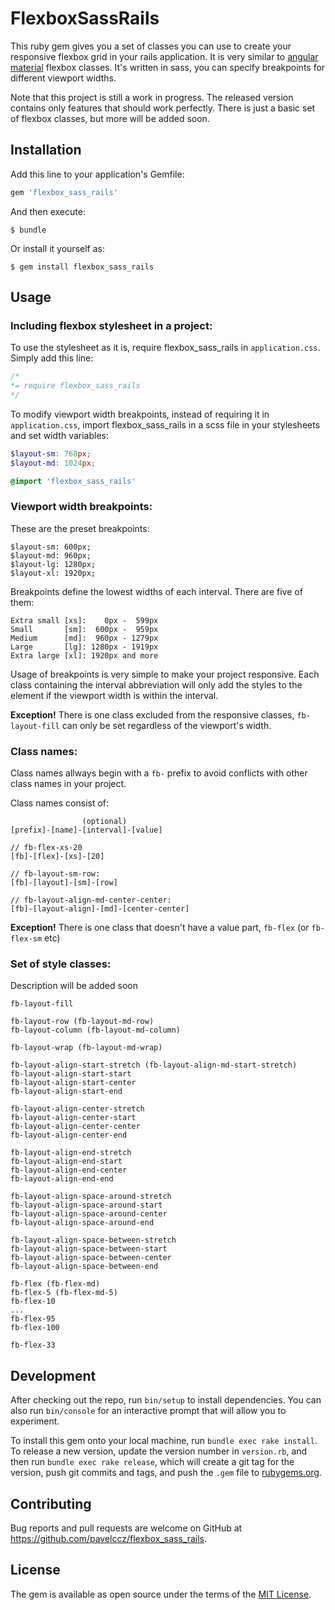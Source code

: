 # FlexboxSassRails

This ruby gem gives you a set of classes you can use to create your responsive flexbox grid in your rails application. It is very similar to [angular material](https://material.angularjs.org) flexbox classes. It's written in sass, you can specify breakpoints for different viewport widths.

Note that this project is still a work in progress. The released version contains only features that should work perfectly. There is just a basic set of flexbox classes, but more will be added soon.

## Installation

Add this line to your application's Gemfile:

```ruby
gem 'flexbox_sass_rails'
```

And then execute:

    $ bundle

Or install it yourself as:

    $ gem install flexbox_sass_rails

## Usage

### Including flexbox stylesheet in a project:

To use the stylesheet as it is, require flexbox_sass_rails in `application.css`. Simply add this line:

``` css
/*
*= require flexbox_sass_rails
*/
```

To modify viewport width breakpoints, instead of requiring it in `application.css`, import flexbox_sass_rails in a scss file in your stylesheets and set width variables:

``` scss
$layout-sm: 768px;
$layout-md: 1024px;

@import 'flexbox_sass_rails'
```

### Viewport width breakpoints:

These are the preset breakpoints:

```
$layout-sm: 600px;
$layout-md: 960px;
$layout-lg: 1280px;
$layout-xl: 1920px;
```

Breakpoints define the lowest widths of each interval. There are five of them:

```
Extra small [xs]:    0px -  599px
Small       [sm]:  600px -  959px
Medium      [md]:  960px - 1279px
Large       [lg]: 1280px - 1919px
Extra large [xl]: 1920px and more
```

Usage of breakpoints is very simple to make your project responsive. Each class containing the interval abbreviation will only add the styles to the element if the viewport width is within the interval.

**Exception!** There is one class excluded from the responsive classes, `fb-layout-fill` can only be set regardless of the viewport's width.

### Class names:

Class names allways begin with a `fb-` prefix to avoid conflicts with other class names in your project.

Class names consist of:

```
                (optional)
[prefix]-[name]-[interval]-[value]

// fb-flex-xs-20
[fb]-[flex]-[xs]-[20]

// fb-layout-sm-row:
[fb]-[layout]-[sm]-[row]

// fb-layout-align-md-center-center:
[fb]-[layout-align]-[md]-[center-center]
```

**Exception!** There is one class that doesn't have a value part, `fb-flex` (or `fb-flex-sm` etc)

### Set of style classes:

Description will be added soon

```
fb-layout-fill

fb-layout-row (fb-layout-md-row)
fb-layout-column (fb-layout-md-column)

fb-layout-wrap (fb-layout-md-wrap)

fb-layout-align-start-stretch (fb-layout-align-md-start-stretch)
fb-layout-align-start-start
fb-layout-align-start-center
fb-layout-align-start-end

fb-layout-align-center-stretch
fb-layout-align-center-start
fb-layout-align-center-center
fb-layout-align-center-end

fb-layout-align-end-stretch
fb-layout-align-end-start
fb-layout-align-end-center
fb-layout-align-end-end

fb-layout-align-space-around-stretch
fb-layout-align-space-around-start
fb-layout-align-space-around-center
fb-layout-align-space-around-end

fb-layout-align-space-between-stretch 
fb-layout-align-space-between-start
fb-layout-align-space-between-center
fb-layout-align-space-between-end

fb-flex (fb-flex-md)
fb-flex-5 (fb-flex-md-5)
fb-flex-10
...
fb-flex-95
fb-flex-100

fb-flex-33
```

## Development

After checking out the repo, run `bin/setup` to install dependencies. You can also run `bin/console` for an interactive prompt that will allow you to experiment.

To install this gem onto your local machine, run `bundle exec rake install`. To release a new version, update the version number in `version.rb`, and then run `bundle exec rake release`, which will create a git tag for the version, push git commits and tags, and push the `.gem` file to [rubygems.org](https://rubygems.org).

## Contributing

Bug reports and pull requests are welcome on GitHub at https://github.com/pavelccz/flexbox_sass_rails.


## License

The gem is available as open source under the terms of the [MIT License](http://opensource.org/licenses/MIT).

